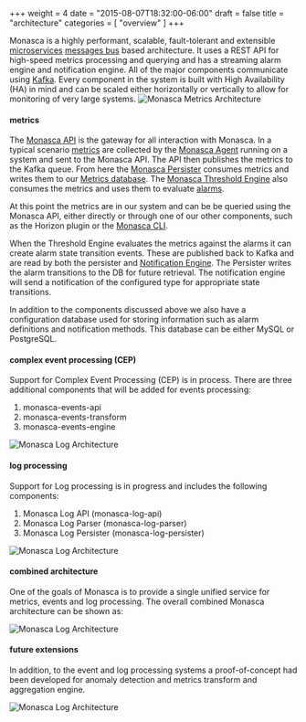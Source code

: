 +++
weight = 4
date = "2015-08-07T18:32:00-06:00"
draft = false
title = "architecture"
categories = [ "overview" ]
+++

Monasca is a highly performant, scalable, fault-tolerant and extensible [microservices](http://martinfowler.com/articles/microservices.html) [messages bus](http://www.enterpriseintegrationpatterns.com/patterns/messaging/MessageBus.html) based architecture. <!--more-->
It uses a REST API for high-speed metrics processing and querying and has a streaming alarm engine and notification engine. 
All of the major components communicate using [Kafka](https://kafka.apache.org/).
Every component in the system is built with High Availability (HA) in mind and can be scaled either horizontally or vertically to allow for monitoring of very large systems.
![Monasca Metrics Architecture](/img/architecture/metrics-architecture.png)

#### metrics
The [Monasca API](/components/api/) is the gateway for all interaction with Monasca. In a typical scenario [metrics](/components/metrics)
are collected by the [Monasca Agent](/components/agent/) running on a system and sent to the Monasca API.
The API then publishes the metrics to the Kafka queue.
From here the [Monasca Persister](/components/persister/) consumes metrics and writes them to our [Metrics database](/components/metrics_db/).
The [Monasca Threshold Engine](/components/alarms/) also consumes the metrics and uses them to evaluate [alarms](/components/alarms/).

At this point the metrics are in our system and can be be queried using the Monasca API, either directly or through one of our other components, such as the Horizon plugin or the [Monasca CLI](/components/cli).

When the Threshold Engine evaluates the metrics against the alarms it can create alarm state transition events.
These are published back to Kafka and are read by both the persister and [Notification Engine](/components/notifications/).
The Persister writes the alarm transitions to the DB for future retrieval.
The notification engine will send a notification of the configured type for appropriate state transitions.

In addition to the components discussed above we also have a configuration database used for storing information such as alarm definitions and notification methods.
This database can be either MySQL or PostgreSQL.

#### complex event processing (CEP)

Support for Complex Event Processing (CEP) is in process.
There are three additional components that will be added for events processing:

1. monasca-events-api
2. monasca-events-transform
3. monasca-events-engine

![Monasca Log Architecture](/img/architecture/events-architecture.png)

#### log processing

Support for Log processing is in progress and includes the following components:

1. Monasca Log API (monasca-log-api)
2. Monasca Log Parser (monasca-log-parser)
3. Monasca Log Persister (monasca-log-persister)

![Monasca Log Architecture](/img/architecture/log-architecture.png)

#### combined architecture

One of the goals of Monasca is to provide a single unified service for metrics, events and log processing.
The overall combined Monasca architecture can be shown as:

![Monasca Log Architecture](/img/architecture/combined-architecture.png)

#### future extensions

In addition, to the event and log processing systems a proof-of-concept had been developed for anomaly detection and metrics transform and aggregation engine.

![Monasca Log Architecture](/img/architecture/architecture.png)
